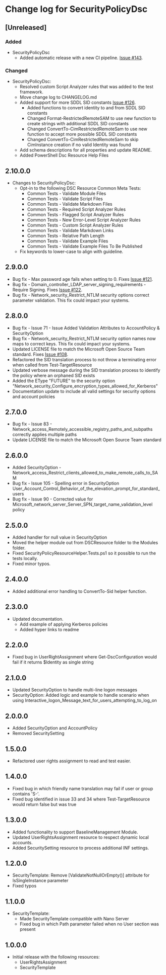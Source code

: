 # Change log for SecurityPolicyDsc

## [Unreleased]

### Added

- SecurityPolicyDsc
  - Added automatic release with a new CI pipeline.
    [Issue #143](https://github.com/dsccommunity/SecurityPolicyDsc/issues/143).

### Changed

- SecurityPolicyDsc:
  - Resolved custom Script Analyzer rules that was added to the test framework.
  - Move change log to CHANGELOG.md
  - Added support for more SDDL SID constants
    [Issue #126](https://github.com/dsccommunity/SecurityPolicyDsc/issues/126).
    - Added functions to convert identity to and from SDDL SID constants
    - Changed Format-RestrictedRemoteSAM to use new function to create strings with additional SDDL SID constants
    - Changed ConvertTo-CimRestrictedRemoteSam to use new function to accept more possible SDDL SID constants
    - Changed ConvertTo-CimRestrictedRemoteSam to skip CimInstance creation if no valid Identity was found
  - Add schema descriptions for all properties and update README.
  - Added PowerShell Dsc Resource Help Files

## 2.10.0.0

- Changes to SecurityPolicyDsc:
  - Opt-in to the following DSC Resource Common Meta Tests:
    - Common Tests - Validate Module Files
    - Common Tests - Validate Script Files
    - Common Tests - Validate Markdown Files
    - Common Tests - Required Script Analyzer Rules
    - Common Tests - Flagged Script Analyzer Rules
    - Common Tests - New Error-Level Script Analyzer Rules
    - Common Tests - Custom Script Analyzer Rules
    - Common Tests - Validate Markdown Links
    - Common Tests - Relative Path Length
    - Common Tests - Validate Example Files
    - Common Tests - Validate Example Files To Be Published
  - Fix keywords to lower-case to align with guideline.

## 2.9.0.0

- Bug fix - Max password age fails when setting to 0.
  Fixes [Issue #121](https://github.com/dsccommunity/SecurityPolicyDsc/issues/121).
- Bug fix - Domain_controller_LDAP_server_signing_requirements - Require Signing.
  Fixes [Issue #122](https://github.com/dsccommunity/SecurityPolicyDsc/issues/122).
- Bug fix - Network_security_Restrict_NTLM security options correct parameter validation.
  This fix could impact your systems.

## 2.8.0.0

- Bug fix - Issue 71 - Issue Added Validation Attributes to AccountPolicy & SecurityOption
- Bug fix - Network_security_Restrict_NTLM security option names now maps to correct keys.
  This fix could impact your systems.
- Updated LICENSE file to match the Microsoft Open Source Team standard.
  Fixes [Issue #108](https://github.com/dsccommunity/SecurityPolicyDsc/issues/108).
- Refactored the SID translation process to not throw a terminating error when called from Test-TargetResource
- Updated verbose message during the SID translation process to identify the policy where an orphaned SID exists
- Added the EType "FUTURE" to the security option 
  "Network\_security\_Configure\_encryption\_types\_allowed\_for\_Kerberos"
- Documentation update to include all valid settings for security options and account policies

## 2.7.0.0

- Bug fix - Issue 83 - Network_access_Remotely_accessible_registry_paths_and_subpaths correctly applies multiple paths
- Update LICENSE file to match the Microsoft Open Source Team standard

## 2.6.0.0

- Added SecurityOption - Network_access_Restrict_clients_allowed_to_make_remote_calls_to_SAM
- Bug fix - Issue 105 - Spelling error in SecurityOption 
  User_Account_Control_Behavior_of_the_elevation_prompt_for_standard_users
- Bug fix - Issue 90 - Corrected value for Microsoft_network_server_Server_SPN_target_name_validation_level policy

## 2.5.0.0

- Added handler for null value in SecurityOption
- Moved the helper module out from DSCResource folder to the Modules folder.
- Fixed SecurityPolicyResourceHelper.Tests.ps1 so it possible to run the tests
  locally.
- Fixed minor typos.

## 2.4.0.0

- Added additional error handling to ConvertTo-Sid helper function.

## 2.3.0.0

- Updated documentation.
  - Add example of applying Kerberos policies
  - Added hyper links to readme

## 2.2.0.0

- Fixed bug in UserRightAssignment where Get-DscConfiguration would fail if it returns $Identity as single string

## 2.1.0.0

- Updated SecurityOption to handle multi-line logon messages
- SecurityOption: Added logic and example to handle scenario when using 
  Interactive_logon_Message_text_for_users_attempting_to_log_on

## 2.0.0.0

- Added SecurityOption and AccountPolicy
- Removed SecuritySetting

## 1.5.0.0

- Refactored user rights assignment to read and test easier.

## 1.4.0.0

- Fixed bug in which friendly name translation may fail if user or group contains 'S-'.
- Fixed bug identified in issue 33 and 34 where Test-TargetResource would return false but was true

## 1.3.0.0

- Added functionality to support BaselineManagement Module.
- Updated UserRightsAssignment resource to respect dynamic local accounts.
- Added SecuritySetting resource to process additional INF settings.

## 1.2.0.0

- SecurityTemplate: Remove [ValidateNotNullOrEmpty()] attribute for IsSingleInstance parameter
- Fixed typos

## 1.1.0.0

- SecurityTemplate:
  - Made SecurityTemplate compatible with Nano Server
  - Fixed bug in which Path parameter failed when no User section was present

## 1.0.0.0

- Initial release with the following resources:
  - UserRightsAssignment
  - SecurityTemplate

